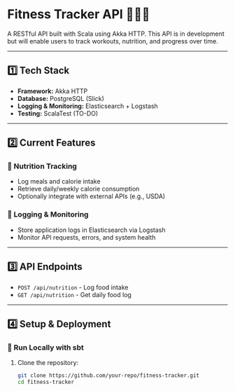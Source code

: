 # **Fitness Tracker API 🏋️‍♂️🥗**
A RESTful API built with Scala using Akka HTTP. This API is in development but will enable users to track workouts, nutrition, and progress over time.

---

## **1️⃣ Tech Stack**
- **Framework:** Akka HTTP
- **Database:** PostgreSQL (Slick)
- **Logging & Monitoring:** Elasticsearch + Logstash
- **Testing:** ScalaTest (TO-DO)

---

## **2️⃣ Current Features**

### **🥗 Nutrition Tracking**
- Log meals and calorie intake
- Retrieve daily/weekly calorie consumption
- Optionally integrate with external APIs (e.g., USDA)

### **📡 Logging & Monitoring**
- Store application logs in Elasticsearch via Logstash
- Monitor API requests, errors, and system health

---

## **3️⃣ API Endpoints**
- `POST /api/nutrition` - Log food intake
- `GET /api/nutrition` - Get daily food log

---

## **4️⃣ Setup & Deployment**
### **🔧 Run Locally with sbt**
1. Clone the repository:
   ```sh
   git clone https://github.com/your-repo/fitness-tracker.git
   cd fitness-tracker
